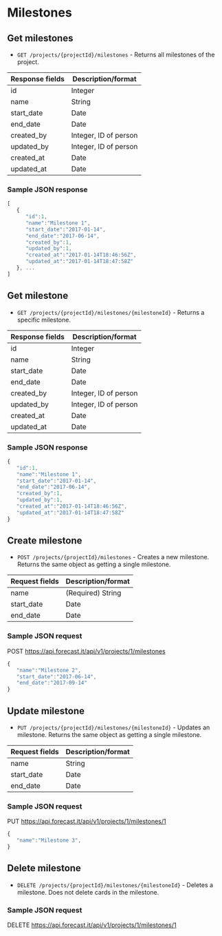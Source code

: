 # Milestones

## Get milestones

* `GET /projects/{projectId}/milestones` - Returns all milestones of the project.

|Response fields | Description/format|
|------------ | -------------|
|id | Integer|
|name | String|
|start_date | Date|
|end_date | Date|
|created_by | Integer, ID of person|
|updated_by | Integer, ID of person|
|created_at | Date|
|updated_at | Date|

### Sample JSON response
```javascript
[
   {
      "id":1,
      "name":"Milestone 1",
      "start_date":"2017-01-14",
      "end_date":"2017-06-14",
      "created_by":1,
      "updated_by":1,
      "created_at":"2017-01-14T18:46:56Z",
      "updated_at":"2017-01-14T18:47:58Z"
   }, ...
]
```

## Get milestone

* `GET /projects/{projectId}/milestones/{milestoneId}` - Returns a specific milestone.

|Response fields | Description/format|
|------------ | -------------|
|id | Integer|
|name | String|
|start_date | Date|
|end_date | Date|
|created_by | Integer, ID of person|
|updated_by | Integer, ID of person|
|created_at | Date|
|updated_at | Date|

### Sample JSON response
```javascript
{
   "id":1,
   "name":"Milestone 1",
   "start_date":"2017-01-14",
   "end_date":"2017-06-14",
   "created_by":1,
   "updated_by":1,
   "created_at":"2017-01-14T18:46:56Z",
   "updated_at":"2017-01-14T18:47:58Z"
}
```

## Create milestone

* `POST /projects/{projectId}/milestones` - Creates a new milestone. Returns the same object as getting a single milestone.

|Request fields | Description/format|
|------------ | -------------|
|name | (Required) String|
|start_date | Date|
|end_date | Date|

### Sample JSON request
POST https://api.forecast.it/api/v1/projects/1/milestones

```javascript
{
   "name":"Milestone 2",
   "start_date":"2017-06-14",
   "end_date":"2017-09-14"
}
```

## Update milestone

* `PUT /projects/{projectId}/milestones/{milestoneId}` - Updates an milestone. Returns the same object as getting a single milestone.

|Request fields | Description/format|
|------------ | -------------|
|name | String|
|start_date | Date|
|end_date | Date|

### Sample JSON request
PUT https://api.forecast.it/api/v1/projects/1/milestones/1

```javascript
{
   "name":"Milestone 3",
}
```

## Delete milestone

* `DELETE /projects/{projectId}/milestones/{milestoneId}` - Deletes a milestone. Does not delete cards in the milestone.

### Sample JSON request
DELETE https://api.forecast.it/api/v1/projects/1/milestones/1